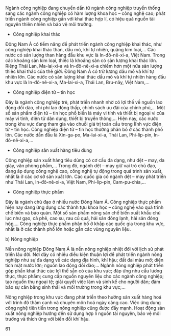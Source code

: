 Ngành công nghiệp đang chuyển dần từ ngành công nghiệp truyền thống sang các ngành công nghiệp có hàm lượng khoa học – công nghệ cao; phát triển ngành công nghiệp gắn với khai thác hợp lí, có hiệu quả nguồn tài nguyên thiên nhiên và bảo vệ môi trường.

- Công nghiệp khai thác

Đông Nam Á có tiềm năng để phát triển ngành công nghiệp khai thác, như công nghiệp khai thác than, dầu mỏ, khí tự nhiên, quặng kim loại,... Các nước có sản lượng than hàng đầu khu vực là In-đô-nê-xi-a, Việt Nam. Trong các khoáng sản kim loại, thiếc là khoáng sản có sản lượng khai thác lớn. Riêng Thái Lan, Ma-lai-xi-a và In-đô-nê-xi-a chiếm hơn một nửa sản lượng thiếc khai thác của thế giới. Đông Nam Á có trữ lượng dầu mỏ và khí tự nhiên lớn. Các nước có sản lượng khai thác dầu mỏ và khí tự nhiên hàng đầu khu vực là In-đô-nê-xi-a, Ma-lai-xi-a, Thái Lan, Bru-nây, Việt Nam,...

- Công nghiệp điện tử – tin học

Đây là ngành công nghiệp trẻ, phát triển nhanh nhờ có lợi thế về nguồn lao động dồi dào, chi phí lao động thấp, chính sách ưu đãi của chính phủ,... Một số sản phẩm điện tử – tin học phổ biến là máy vi tính và thiết bị ngoại vi của máy vi tính, điện tử dân dụng, thiết bị truyền thông,... Hiện nay, các nước trong khu vực đang tham gia vào chuỗi giá trị toàn cầu trong lĩnh vực điện tử – tin học. Công nghiệp điện tử – tin học thường phân bố ở các thành phố lớn. Các nước dẫn đầu là Xin-ga-po, Ma-lai-xi-a, Thái Lan, Phi-líp-pin, In-đô-nê-xi-a,...

- Công nghiệp sản xuất hàng tiêu dùng

Công nghiệp sản xuất hàng tiêu dùng có cơ cấu đa dạng, như dệt – may, da giày, văn phòng phẩm,... Trong đó, ngành dệt – may giữ vai trò chủ đạo, đang áp dụng công nghệ cao, công nghệ tự động trong quá trình sản xuất, nhất là ở các cơ sở sản xuất lớn. Các quốc gia có ngành dệt – may phát triển như Thái Lan, In-đô-nê-xi-a, Việt Nam, Phi-líp-pin, Cam-pu-chia,...

- Công nghiệp thực phẩm

Đây là ngành chủ đạo ở nhiều nước Đông Nam Á. Công nghiệp thực phẩm hiện nay đang ứng dụng các thành tựu khoa học – công nghệ vào quá trình chế biến và bảo quản. Một số sản phẩm nông sản chế biến xuất khẩu chủ lực như gạo, cà phê, cao su, rau củ quả, hải sản đông lạnh, hải sản đóng hộp,... Công nghiệp thực phẩm phân bố ở khắp các quốc gia trong khu vực, nhất là ở các thành phố lớn hoặc gần các vùng nguyên liệu.

b) Nông nghiệp

Nền nông nghiệp Đông Nam Á là nền nông nghiệp nhiệt đới với lịch sử phát triển lâu đời. Nơi đây có nhiều điều kiện thuận lợi để phát triển ngành nông nghiệp như sự đa dạng về các dạng địa hình, khí hậu; đất đai màu mỡ; diện tích mặt nước lớn; nguồn lao động dồi dào;... Ngành nông nghiệp phát triển góp phần khai thác các lợi thế sẵn có của khu vực; đáp ứng nhu cầu lương thực, thực phẩm; cung cấp nguồn nguyên liệu cho các ngành công nghiệp; tạo nguồn thu ngoại tệ; giải quyết việc làm và sinh kế cho người dân; đảm bảo sự cân bằng sinh thái và môi trường trong khu vực;...

Nông nghiệp trong khu vực đang phát triển theo hướng sản xuất hàng hoá với trình độ thâm canh và chuyên môn hoá ngày càng cao. Việc ứng dụng công nghệ tiên tiến trong nông nghiệp cũng được đẩy mạnh. Hoạt động sản xuất nông nghiệp hướng đến sử dụng hợp lí nguồn tài nguyên, bảo vệ môi trường và thích ứng với biến đổi khí hậu.

61